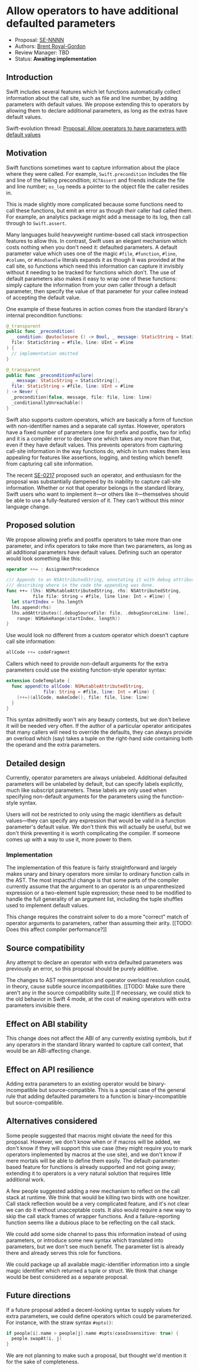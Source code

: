 # Allow operators to have additional defaulted parameters

* Proposal: [SE-NNNN](NNNN-default-parameters-ops.md)
* Authors: [Brent Royal-Gordon](https://github.com/brentdax)
* Review Manager: TBD
* Status: **Awaiting implementation**

## Introduction

Swift includes several features which let functions automatically collect
information about the call site, such as file and line number, by adding
parameters with default values. We propose extending this to operators by
allowing them to declare additional parameters, as long as the extras have
default values.

Swift-evolution thread: [Proposal: Allow operators to have parameters with default values](https://forums.swift.org/t/proposal-allow-operators-to-have-parameters-with-default-values/6937/2)

## Motivation

Swift functions sometimes want to capture information about the place
where they were called. For example, `Swift.precondition` includes the
file and line of the failing precondition; `XCTAssert` and friends
indicate the file and line number; `os_log` needs a pointer to the
object file the caller resides in.

This is made slightly more complicated because some functions need to
call these functions, but emit an error as though *their* caller had
called them. For example, an analytics package might add a message
to its log, then call through to `Swift.assert`.

Many languages build heavyweight runtime-based call stack introspection
features to allow this. In contrast, Swift uses an elegant mechanism which
costs nothing when you don't need it: defaulted parameters. A default
parameter value which uses one of the magic `#file`, `#function`, `#line`,
`#column`, or `#dsohandle` literals expands it as though it was provided at
the call site, so functions which need this information can capture it invisibly
without it needing to be tracked for functions which don't. The use of default
parameters also makes it easy to wrap one of these functions: simply capture
the information from your own caller through a default parameter, then specify
the value of that parameter for your callee instead of accepting the default
value.

One example of these features in action comes from the standard library's
internal precondition functions:

```swift
@_transparent
public func _precondition(
  _ condition: @autoclosure () -> Bool, _ message: StaticString = StaticString(),
  file: StaticString = #file, line: UInt = #line
) {
  // implementation omitted
}

@_transparent
public func _preconditionFailure(
  _ message: StaticString = StaticString(),
  file: StaticString = #file, line: UInt = #line
) -> Never {
  _precondition(false, message, file: file, line: line)
  _conditionallyUnreachable()
}
```

Swift also supports custom operators, which are basically a form of
function with non-identifier names and a separate call syntax. However,
operators have a fixed number of parameters (one for prefix and postfix,
two for infix) and it is a compiler error to declare one which takes any
more than that, even if they have default values. This prevents operators
from capturing call-site information in the way functions do, which in turn
makes them less appealing for features like assertions, logging, and testing
which benefit from capturing call site information.

The recent [SE-0217][bangbang] proposed such an operator, and enthusiasm
for the proposal was substantially dampened by its inability to capture call-site
information. Whether or not that operator belongs in the standard library, Swift
users who want to implement it—or others like it—themselves should be able
to use a fully-featured version of it. They can't without this minor language
change.

  [bangbang]: https://github.com/apple/swift-evolution/blob/master/proposals/0217-bangbang.md

## Proposed solution

We propose allowing prefix and postfix operators to take more than one
parameter, and infix operators to take more than two parameters, as
long as all additional parameters have default values. Defining such an
operator would look something like this:

```swift
operator ++= : AssignmentPrecedence

/// Appends to an NSAttributedString, annotating it with debug attributes
/// describing where in the code the appending was done.
func ++= (lhs: NSMutableAttributedString, rhs: NSAttributedString,
          file file: String = #file, line line: Int = #line) {
  let startIndex = lhs.length
  lhs.append(rhs)
  lhs.addAttributes([.debugSourceFile: file, .debugSourceLine: line],
    range: NSMakeRange(startIndex, length))
}
```

Use would look no different from a custom operator which doesn't capture call
site information:

```swift
allCode ++= codeFragment
```

Callers which need to provide non-default arguments for the extra parameters
could use the existing function-style operator syntax:

```swift
extension CodeTemplate {
  func append(to allCode: NSMutableAttributedString,
              file: String = #file, line: Int = #line) {
    (++=)(allCode, makeCode(), file: file, line: line)
  }
}
```

This syntax admittedly won't win any beauty contests, but we don't believe it
will be needed very often. If the author of a particular operator anticipates
that many callers will need to override the defaults, they can always provide an
overload which (say) takes a tuple on the right-hand side containing both the
operand and the extra parameters.

## Detailed design

Currently, operator parameters are always unlabeled. Additional defaulted
parameters will be unlabeled by default, but can specify labels explicitly,
much like subscript parameters. These labels are only used when specifying
non-default arguments for the parameters using the function-style syntax.

Users will not be restricted to only using the magic identifiers as default
values—they can specify any expression that would be valid in a function
parameter's default value. We don't think this will actually be useful, but we
don't think preventing it is worth complicating the compiler. If someone comes
up with a way to use it, more power to them.

### Implementation

The implementation of this feature is fairly straightforward and largely
makes unary and binary operators more similar to ordinary function calls
in the AST. The most impactful change is that some parts of the compiler
currently assume that the argument to an operator is an unparenthesized
expression or a two-element tuple expression; these need to be modified
to handle the full generality of an argument list, including the tuple
shuffles used to implement default values.

This change requires the constraint solver to do a more "correct" match
of operator arguments to parameters, rather than assuming their arity.
[[TODO: Does this affect compiler performance?]]

## Source compatibility

Any attempt to declare an operator with extra defaulted parameters was
previously an error, so this proposal should be purely additive.

The changes to AST representation and operator overload resolution could,
in theory, cause subtle source incompatibilities. [[TODO: Make sure there
aren't any in the source compatibility suite.]] If necessary, we could
stick to the old behavior in Swift 4 mode, at the cost of making operators
with extra parameters invisible there.

## Effect on ABI stability

This change does not affect the ABI of any currently existing symbols,
but if any operators in the standard library wanted to capture call
context, that would be an ABI-affecting change.

## Effect on API resilience

Adding extra parameters to an existing operator would be binary-incompatible
but source-compatible. This is a special case of the general rule that adding
defaulted parameters to a function is binary-incompatible but source-compatible.

## Alternatives considered

Some people suggested that macros might obviate the need for this proposal.
However, we don't know when or if macros will be added, we don't know if they
will support this use case (they might require you to mark operators
implemented by macros at the use site), and we don't know if mere mortals will
be able to define them easily. The default-parameter-based feature for
functions is already supported and not going away; extending it to operators is
a very natural solution that requires little additional work.

A few people suggested adding a new mechanism to reflect on the call stack
at runtime. We think that would be killing two birds with one howitzer. Call
stack reflection would be a very complicated feature, and it's not clear we
can do it without unacceptable costs. It also would require a new way to skip
the call stack frames of wrapper functions. And a failure-reporting function
seems like a dubious place to be reflecting on the call stack.

We could add some side channel to pass this information instead of using
parameters, or introduce some new syntax which translated into parameters, but
we don't see much benefit. The parameter list is already there and already
serves this role for functions.

We could package up all available magic-identifier information into a single
magic identifier which returned a tuple or struct. We think that change would
be best considered as a separate proposal.

## Future directions

If a future proposal added a decent-looking syntax to supply values for extra
parameters, we could define operators which could be parameterized. For
instance, with the straw syntax `#opts()`:

```swift
if people[i].name > people[j].name #opts(caseInsensitive: true) {
  people.swapAt(i, j)
}
```

We are not planning to make such a proposal, but thought we'd mention it
for the sake of completeness.
